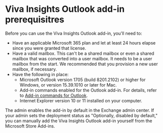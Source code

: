 

# Viva Insights Outlook add-in prerequisitres

Before you can use the Viva Insights Outlook add-in, you'll need to:

* Have an applicable Microsoft 365 plan and let at least 24 hours elapse since you were granted that license.
* Have a valid mailbox. This can't be a shared mailbox or even a shared mailbox that was converted into a user mailbox. It needs to be a user mailbox from the start. We recommended that you provision a new user mailbox, if necessary.
* Have the following in place:
    * Microsoft Outlook version 1705 (build 8201.2102) or higher for Windows, or version 15.39.1010 or later for Mac.
    * Add-in commands enabled for the Outlook add-in. For details, refer to [Add-in commands for Outlook](/office/dev/add-ins/develop/create-addin-commands).
    * Internet Explorer version 10 or 11 installed on your computer.

The admin enables the add-in by default in the Exchange admin center. If your admin sets the deployment status as "Optionally, disabled by default," you can manually add the Viva Insights Outlook add-in yourself from the Microsoft Store Add-ins.